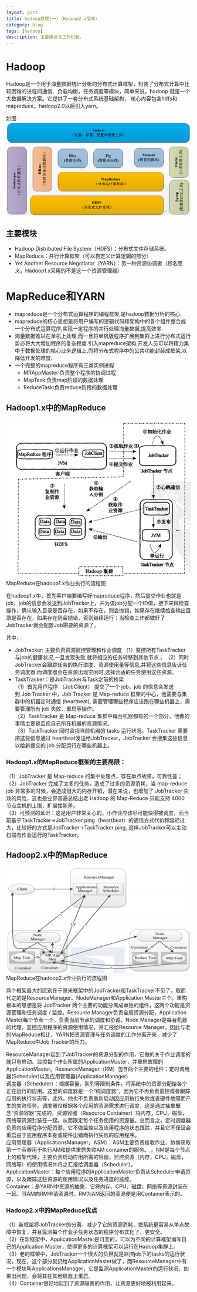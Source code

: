 ```yaml
---
layout: post
title: hadoop原理(一)（Hadoop2.x版本）
category: blog
tags: [hadoop]
description: 主要模块与工作机制。
---
```



# Hadoop

Hadoop是一个用于海量数据统计分析的分布式计算框架，封装了分布式计算中比较困难的进程间通信、负载均衡，任务调度等模块，简单来说，hadoop 就是一个大数据解决方案。它提供了一套分布式系统基础架构， 核心内容包含hdfs和mapreduce。hadoop2.0以后引入yarn。

如图：
![hadoop1](https://github.com/Yangtiancoder/Yangtiancoder.github.io/blob/master/assets/images/mapReduce-0.png?raw=true)

## 主要模块

-  Hadoop Distributed File System（HDFS）：分布式文件存储系统。
-  MapReduce：并行计算框架（可以自定义计算逻辑的部分）
-  Yet Another Resource Negotiator（YARN）：另一种资源协调者（顾名思义，Hadoop1.x采用的不是这一个资源管理器）


# MapReduce和YARN

-  mapreduce是一个分布式运算程序的编程框架,是hadoop数据分析的核心.
-  mapreduce的核心思想是将用户编写的逻辑代码和架构中的各个组件整合成一个分布式运算程序,实现一定程序的并行处理海量数据,提高效率.
-  海量数据难以在单机上处理,而一旦将单机版程序扩展到集群上进行分布式运行势必将大大增加程序的复杂程度.引入mapreduce架构,开发人员可以将精力集中于数据处理的核心业务逻辑上,而将分布式程序中的公共功能封装成框架,以降低开发的难度.
- 一个完整的mapreduce程序有三类实例进程
  -  MRAppMaster:负责整个程序的协调过程
  -  MapTask:负责map阶段的数据处理
  -  ReduceTask:负责reduce阶段的数据处理  

## Hadoop1.x中的MapReduce

![mapReduce-1.png](https://github.com/Yangtiancoder/Yangtiancoder.github.io/blob/master/assets/images/mapReduce-1.png?raw=true)
MapReduce在hadoop1.x作业执行的流程图

在hadoop1.x中，首先客户端要编写好mapreduce程序，然后提交作业也就是job，job的信息会发送到JobTracker上，并为该job分配一个ID值，接下来做检查操作，确认输入目录是否存在，如果不存在，则会抛错，如果存在继续检查输出目录是否存在，如果存在则会抛错，否则继续运行；当检查工作都做好了JobTracker就会配置Job需要的资源了。

其中，
-  JobTracker: 主要负责资源监控管理和作业调度 
（1）监控所有TaskTracker 与job的健康状况,一旦发现失败,就将相应的任务转移到其他节点； 
（2）同时JobTracker会跟踪任务的执行进度、资源使用量等信息,并将这些信息告诉任务调度器,而调度器会在资源出现空闲时,选择合适的任务使用这些资源。
-  TaskTracker：是JobTracker与Task之前的桥梁   
（1）首先用户程序 （JobClient） 提交了一个 job，job 的信息会发送到 Job Tracker 中，Job Tracker 是 Map-reduce 框架的中心，他需要与集群中的机器定时通信 (heartbeat), 需要管理哪些程序应该跑在哪些机器上，需要管理所有 job 失败、重启等操作。  
（2）TaskTracker 是 Map-reduce 集群中每台机器都有的一个部分，他做的事情主要是监视自己所在机器的资源情况。  
（3）TaskTracker 同时监视当前机器的 tasks 运行状况。TaskTracker 需要把这些信息通过 heartbeat发送给JobTracker，JobTracker 会搜集这些信息以给新提交的 job 分配运行在哪些机器上。  

### Hadoop1.x的MapReduce框架的主要局限： 
（1）JobTracker 是 Map-reduce 的集中处理点，存在单点故障，可靠性差；   
（2）JobTracker 完成了太多的任务，造成了过多的资源消耗，当 map-reduce job 非常多的时候，会造成很大的内存开销，潜在来说，也增加了 JobTracker 失效的风险，这也是业界普遍总结出老 Hadoop 的 Map-Reduce 只能支持 4000 节点主机的上限，扩展性能差。   
（3）可预测的延迟：这是用户非常关心的。小作业应该尽可能快得被调度，而当前基于TaskTracker->JobTracker ping（heartbeat）的通信方式代价和延迟过大，比较好的方式是JobTracker->TaskTracker ping, 这样JobTracker可以主动扫描有作业运行的TaskTracker。  

## Hadoop2.x中的MapReduce

![mapReduce-2.png](https://github.com/Yangtiancoder/Yangtiancoder.github.io/blob/master/assets/images/mapReduce-2.png?raw=true)
MapReduce在hadoop2.x作业执行的流程图

两个框架最大的区别在于原来框架中的JobTracker和TaskTracker不见了，取而代之的是ResourceManager、NodeManager和Application Master三个。重构根本的思想是将 JobTracker 两个主要的功能分离成单独的组件，这两个功能是资源管理和任务调度 / 监控。Resource Manager负责全局资源分配，Application Master每个节点一个，负责当前节点的调度和协调。Node Manager是每台机器的代理，监控应用程序的资源使用情况，并汇报给Resource Manager。因此与老的MapReduce相比，YARN把资源管理与任务调度的工作分离开来，减少了MapReduce中Job Tracker的压力。

ResourceManager起到了JobTracker的资源分配的作用，它做的关于作业调度的就只有启动、监控每个作业所属的ApplicationMaster，并重启故障的ApplicationMaster。ResourceManager（RM）包含两个主要的组件：定时调用器(Scheduler)以及应用管理器(ApplicationManager)   
调度器（Scheduler）：根据容量，队列等限制条件，将系统中的资源分配给各个正在运行的应用。这里的调度器是一个“纯调度器”，因为它不再负责监控或者跟踪应用的执行状态等，此外，他也不负责重新启动因应用执行失败或者硬件故障而产生的失败任务。调度器仅根据各个应用的资源需求进行调度，这是通过抽象概念“资源容器”完成的，资源容器（Resource Container）将内存，CPU，磁盘，网络等资源封装在一起，从而限定每个任务使用的资源量。总而言之，定时调度器负责向应用程序分配资源，它不做监控以及应用程序的状态跟踪，并且它不保证会重启由于应用程序本身或硬件出错而执行失败的应用程序。   
应用管理器（ApplicationsManager，ASM）：ASM主要负责接收作业，协商获取第一个容器用于执行AM和提供重启失败AM container的服务。
。NM是每个节点上的框架代理，主要负责启动应用所需的容器，监控资源（内存，CPU，磁盘，网络等）的使用情况并将之汇报给调度器（Scheduler）。   
ApplicationMaster：每个应用程序的ApplicationMaster负责从Scheduler申请资源，以及跟踪这些资源的使用情况以及任务进度的监控。  
Container：是YARN中资源的抽象，它将内存、CPU、磁盘、网络等资源封装在一起。当AM向RM申请资源时，RM为AM返回的资源便是用Container表示的。

### Hadoop2.x中的MapReduce优点

（1）新框架将JobTracker的分离，减少了它的资源消耗，使系统更容易从单点故障中恢复，并且监测每个作业子任务状态的程序分布式化了，更安全。   
（2）在新框架中，ApplicationMaster是可变的，可以为不同的计算框架编写自己的Application Master，使得更多的计算框架可以运行在Hadoop集群上。   
（3）老的框架中，JobTracker一个很大的负担就是监控job下的tasks的运行状况，现在，这个部分就扔给ApplicationMaster做了，而ResourceManager中有一个模块叫ApplicationsManager，它是监测ApplicationMaster的运行状况，如果出问题，会将其在其他机器上重启。   
（4）Container很好地起到了资源隔离的作用，让资源更好地被利用起来。  


